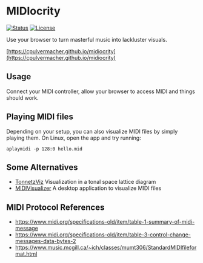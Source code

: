 # MIDIocrity

[![Status](https://flat.badgen.net/github/checks/cpulvermacher/midiocrity)](https://github.com/cpulvermacher/midiocrity/actions/workflows/node.js.yml)
[![License](https://flat.badgen.net/github/license/cpulvermacher/midiocrity)](./LICENSE)

Use your browser to turn masterful music into lackluster visuals.

[https://cpulvermacher.github.io/midiocrity](https://cpulvermacher.github.io/midiocrity)

## Usage
Connect your MIDI controller, allow your browser to access MIDI and things should work.


## Playing MIDI files
Depending on your setup, you can also visualize MIDI files by simply playing them. On Linux, open the app and try running:
```
aplaymidi -p 128:0 hello.mid
```

## Some Alternatives
- [TonnetzViz](https://cifkao.github.io/tonnetz-viz/) Visualization in a tonal space lattice diagram
- [MIDIVisualizer](https://github.com/kosua20/MIDIVisualizer) A desktop application to visualize MIDI files

## MIDI Protocol References

- https://www.midi.org/specifications-old/item/table-1-summary-of-midi-message
- https://www.midi.org/specifications-old/item/table-3-control-change-messages-data-bytes-2
- https://www.music.mcgill.ca/~ich/classes/mumt306/StandardMIDIfileformat.html 
